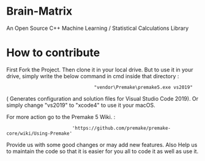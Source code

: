 # Brain-Matrix
An Open Source C++ Machine Learning / Statistical Calculations Library

# How to contribute
First Fork the Project.
Then clone it in your local drive.
But to use it in your drive, simply write the below command in cmd inside that directory :

                                    "vendor\Premake\premake5.exe vs2019" 

( Generates configuration and solution files for Visual Studio Code 2019).
Or simply change "vs2019" to "xcode4" to use it your macOS. 

For more action go to the Premake 5 Wiki. :
                        
                            'https://github.com/premake/premake-core/wiki/Using-Premake'

Provide us with some good changes or may add new features. Also Help us to maintain the code so that it is easier for you all to code it as well as use it.
